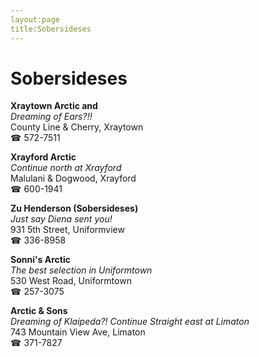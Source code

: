 ```yaml
---
layout:page
title:Sobersideses
---
```

# Sobersideses

**Xraytown Arctic and**  
_Dreaming of Ears?!!_  
County Line & Cherry, Xraytown  
☎ 572-7511



**Xrayford Arctic**  
_Continue north at Xrayford_  
Malulani & Dogwood, Xrayford  
☎ 600-1941



**Zu Henderson (Sobersideses)**  
_Just say Diena sent you!_  
931 5th Street, Uniformview  
☎ 336-8958



**Sonni's Arctic**  
_The best selection in Uniformtown_  
530 West Road, Uniformtown  
☎ 257-3075



**Arctic & Sons**  
_Dreaming of Klaipeda?! 
Continue Straight east at Limaton_  
743 Mountain View Ave, Limaton  
☎ 371-7827




